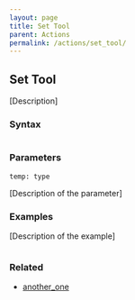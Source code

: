```yaml
---
layout: page
title: Set Tool
parent: Actions
permalink: /actions/set_tool/
---
```


## Set Tool

[Description]

### Syntax

```js

```

### Parameters

`temp: type`

[Description of the parameter]

### Examples

[Description of the example]

```js

```

### Related

- [another_one](./another_one.md)

